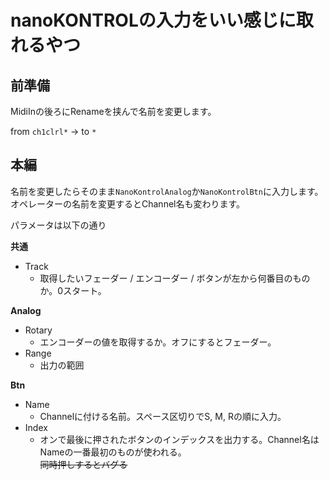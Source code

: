 
# nanoKONTROLの入力をいい感じに取れるやつ

## 前準備

MidiInの後ろにRenameを挟んで名前を変更します。

from `ch1clrl*` -> to `*`

## 本編

名前を変更したらそのまま`NanoKontrolAnalog`か`NanoKontrolBtn`に入力します。オペレーターの名前を変更するとChannel名も変わります。

パラメータは以下の通り

**共通**

- Track
    - 取得したいフェーダー / エンコーダー / ボタンが左から何番目のものか。0スタート。

**Analog**

- Rotary
    - エンコーダーの値を取得するか。オフにするとフェーダー。
- Range
    - 出力の範囲

**Btn**

- Name
    - Channelに付ける名前。スペース区切りでS, M, Rの順に入力。
- Index
    - オンで最後に押されたボタンのインデックスを出力する。Channel名はNameの一番最初のものが使われる。  
    ~~同時押しするとバグる~~
